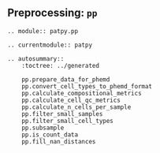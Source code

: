 ## Preprocessing: `pp`

```{eval-rst}
.. module:: patpy.pp
```

```{eval-rst}
.. currentmodule:: patpy
```

```{eval-rst}
.. autosummary::
    :toctree: ../generated

    pp.prepare_data_for_phemd
    pp.convert_cell_types_to_phemd_format
    pp.calculate_compositional_metrics
    pp.calculate_cell_qc_metrics
    pp.calculate_n_cells_per_sample
    pp.filter_small_samples
    pp.filter_small_cell_types
    pp.subsample
    pp.is_count_data
    pp.fill_nan_distances
```
